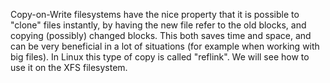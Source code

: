 Copy-on-Write filesystems have the nice property that it is possible
to "clone" files instantly, by having the new file refer to the old
blocks, and copying (possibly) changed blocks. This both saves time
and space, and can be very beneficial in a lot of situations (for
example when working with big files). In Linux this type of copy is
called "reflink". We will see how to use it on the XFS filesystem.
